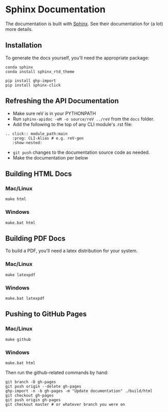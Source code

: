 # Sphinx Documentation

The documentation is built with [Sphinx](http://sphinx-doc.org/index.html). See their documentation for (a lot) more details.

## Installation

To generate the docs yourself, you'll need the appropriate package:

```
conda sphinx
conda install sphinx_rtd_theme

pip install ghp-import
pip install sphinx-click
```

## Refreshing the API Documentation

- Make sure reV is in your PYTHONPATH
- Run `sphinx-apidoc -eM -o source/reV ../reV` from the `docs` folder.
- Add the following to the top of any CLI module's .rst file:
```
.. click:: module_path:main
   :prog: CLI-Alias # e.g. reV-gen
   :show-nested:
```
- `git push` changes to the documentation source code as needed.
- Make the documentation per below

## Building HTML Docs

### Mac/Linux

```
make html
```

### Windows

```
make.bat html
```

## Building PDF Docs

To build a PDF, you'll need a latex distribution for your system.

### Mac/Linux

```
make latexpdf
```

### Windows

```
make.bat latexpdf
```

## Pushing to GitHub Pages

### Mac/Linux

```
make github
```

### Windows

```
make.bat html
```

Then run the github-related commands by hand:

```
git branch -D gh-pages
git push origin --delete gh-pages
ghp-import -n -b gh-pages -m "Update documentation" ./build/html
git checkout gh-pages
git push origin gh-pages
git checkout master # or whatever branch you were on
```
